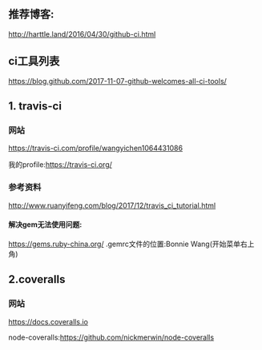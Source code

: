 ## 推荐博客:

<http://harttle.land/2016/04/30/github-ci.html>


## ci工具列表 
<https://blog.github.com/2017-11-07-github-welcomes-all-ci-tools/>

## 1. travis-ci
### 网站
<https://travis-ci.com/profile/wangyichen1064431086>

我的profile:<https://travis-ci.org/>
### 参考资料
<http://www.ruanyifeng.com/blog/2017/12/travis_ci_tutorial.html>

#### 解决gem无法使用问题:
<https://gems.ruby-china.org/>
.gemrc文件的位置:Bonnie Wang(开始菜单右上角)

## 2.coveralls
### 网站
<https://docs.coveralls.io>

node-coveralls:<https://github.com/nickmerwin/node-coveralls>